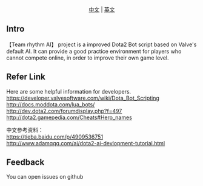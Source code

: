 <p align ="center"><a href="./README_CN.md">中文</a> | <a href="./README.md">英文</a></p>

## Intro
【Team rhythm AI】 project is a improved Dota2 Bot script based on Valve's default AI. It can provide a good practice environment for players who cannot compete online, in order to improve their own game level.

## Refer Link
Here are some helpful information for developers.  
https://developer.valvesoftware.com/wiki/Dota_Bot_Scripting   
http://docs.moddota.com/lua_bots/  
http://dev.dota2.com/forumdisplay.php?f=497  
http://dota2.gamepedia.com/Cheats#Hero_names  

中文参考资料：  
https://tieba.baidu.com/p/4909536751  
http://www.adamqqq.com/ai/dota2-ai-devlopment-tutorial.html  
## Feedback
You can open issues on github
